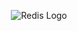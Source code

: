 <p align="center">
    <img src="https://github.com/AryanAhadinia/web_workshop/Redis/public/redis_logo.svg](https://github.com/AryanAhadinia/web_workshop/blob/redis/Redis/public/redis_logo.svg)" alt="Redis Logo">
</p>

